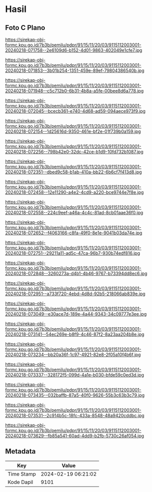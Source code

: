 # Hasil

## Foto C Plano

https://sirekap-obj-formc.kpu.go.id/7b3b/pemilu/pdpr/91/15/11/20/03/9115112003001-20240218-071758--2e6109d6-b152-4d01-9863-402049e1cfe7.jpg

https://sirekap-obj-formc.kpu.go.id/7b3b/pemilu/pdpr/91/15/11/20/03/9115112003001-20240218-071853--3b01b254-1351-459e-89ef-79804386540b.jpg

https://sirekap-obj-formc.kpu.go.id/7b3b/pemilu/pdpr/91/15/11/20/03/9115112003001-20240218-071948--c5c712b0-6b31-4b8a-a5fe-00bee8d6a778.jpg

https://sirekap-obj-formc.kpu.go.id/7b3b/pemilu/pdpr/91/15/11/20/03/9115112003001-20240218-072045--bcecb361-e740-4d68-ad59-094aece973f9.jpg

https://sirekap-obj-formc.kpu.go.id/7b3b/pemilu/pdpr/91/15/11/20/03/9115112003001-20240218-072154--1d25616d-9350-461e-bf2e-01f739b0a159.jpg

https://sirekap-obj-formc.kpu.go.id/7b3b/pemilu/pdpr/91/15/11/20/03/9115112003001-20240218-072256--798b42e0-32dc-42ce-b1d9-10fd732b1087.jpg

https://sirekap-obj-formc.kpu.go.id/7b3b/pemilu/pdpr/91/15/11/20/03/9115112003001-20240218-072351--dbed9c58-b1ab-410a-bb22-6b6cf7f413d8.jpg

https://sirekap-obj-formc.kpu.go.id/7b3b/pemilu/pdpr/91/15/11/20/03/9115112003001-20240218-072458--12e11290-a4e2-4cd9-a220-bce9744e7f8e.jpg

https://sirekap-obj-formc.kpu.go.id/7b3b/pemilu/pdpr/91/15/11/20/03/9115112003001-20240218-072558--224c9eef-a46a-4c4c-81ad-8cb01aae36f0.jpg

https://sirekap-obj-formc.kpu.go.id/7b3b/pemilu/pdpr/91/15/11/20/03/9115112003001-20240218-072652--f4063166-c8fa-49f0-8e1e-9041b03da74e.jpg

https://sirekap-obj-formc.kpu.go.id/7b3b/pemilu/pdpr/91/15/11/20/03/9115112003001-20240218-072751--29211a11-ad5c-47ca-96b7-930b74edf816.jpg

https://sirekap-obj-formc.kpu.go.id/7b3b/pemilu/pdpr/91/15/11/20/03/9115112003001-20240218-072848--3260273a-d4b1-4b46-9767-b73394dd8ec6.jpg

https://sirekap-obj-formc.kpu.go.id/7b3b/pemilu/pdpr/91/15/11/20/03/9115112003001-20240218-072951--a733f720-4ebd-4d8d-92b5-218066ab839e.jpg

https://sirekap-obj-formc.kpu.go.id/7b3b/pemilu/pdpr/91/15/11/20/03/9115112003001-20240218-073049--e30ace7d-189e-4a44-9343-34c09777e3ee.jpg

https://sirekap-obj-formc.kpu.go.id/7b3b/pemilu/pdpr/91/15/11/20/03/9115112003001-20240218-073141--54ec269e-b8f9-4c46-87f2-8a23aa204b8e.jpg

https://sirekap-obj-formc.kpu.go.id/7b3b/pemilu/pdpr/91/15/11/20/03/9115112003001-20240218-073234--bb20a36f-1c97-4921-82e8-2f05a10f4b6f.jpg

https://sirekap-obj-formc.kpu.go.id/7b3b/pemilu/pdpr/91/15/11/20/03/9115112003001-20240218-073337--328172f5-099d-4a1e-b030-bfde59c0ed3d.jpg

https://sirekap-obj-formc.kpu.go.id/7b3b/pemilu/pdpr/91/15/11/20/03/9115112003001-20240218-073435--032baffb-87a5-40f0-9626-55b3c63b3c79.jpg

https://sirekap-obj-formc.kpu.go.id/7b3b/pemilu/pdpr/91/15/11/20/03/9115112003001-20240218-073531--2c914b5c-18fc-433a-8548-48a9420cddbc.jpg

https://sirekap-obj-formc.kpu.go.id/7b3b/pemilu/pdpr/91/15/11/20/03/9115112003001-20240218-073629--fb85a541-60ad-4dd9-b2fb-5730c26af054.jpg


## Metadata

| Key        | Value               |
| ---------- | ------------------- |
| Time Stamp | 2024-02-19 06:21:02 |
| Kode Dapil | 9101                |



